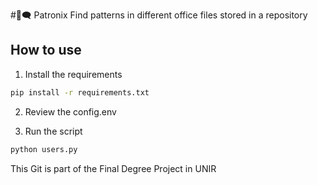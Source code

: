 #💬🗨️  Patronix
Find patterns in different office files stored in a repository

## How to use

1. Install the requirements

```bash
pip install -r requirements.txt
```
2. Review the config.env

3. Run the script

```bash
python users.py
```

This Git is part of the Final Degree Project in UNIR


